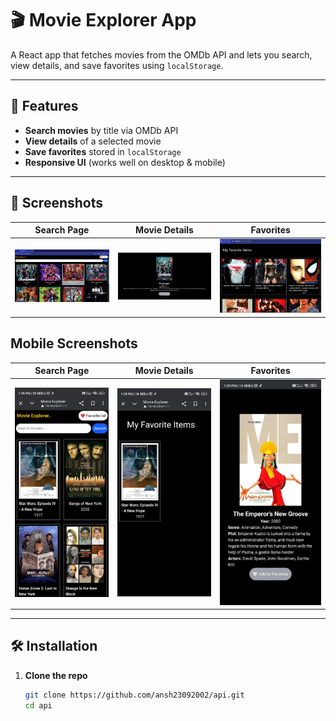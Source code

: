 # 🎬 Movie Explorer App

A React app that fetches movies from the OMDb API and lets you search, view details, and save favorites using `localStorage`.

---

## 🚀 Features

- **Search movies** by title via OMDb API  
- **View details** of a selected movie  
- **Save favorites** stored in `localStorage`  
- **Responsive UI** (works well on desktop & mobile)

---

## 📸 Screenshots

| Search Page | Movie Details | Favorites |
|-------------|----------------|------------|
| ![Search](/src/Screenshots/search.PNG) | ![Details](/src/Screenshots/details.PNG) | ![Favorites](/src/Screenshots/favorites.PNG) |

## Mobile Screenshots
|  Search Page | Movie Details | Favorites |
|-------------|----------------|------------|
| ![Search ](/src/Screenshots/mobile_search.jpg) | ![Details](/src/Screenshots/Mobile_favorites.jpg) | ![Favorites](/src/Screenshots/Mobile_details.jpg) |



---

## 🛠️ Installation

1. **Clone the repo**  
   ```bash
   git clone https://github.com/ansh23092002/api.git
   cd api
